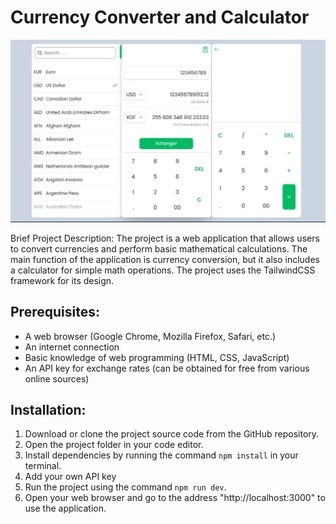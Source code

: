 # Currency Converter and Calculator

![Design preview for Curencies Conversion Calculator](img/Preview-photo-app.jpg)

Brief Project Description: The project is a web application that allows users to convert currencies and perform basic mathematical calculations. The main function of the application is currency conversion, but it also includes a calculator for simple math operations. The project uses the TailwindCSS framework for its design.

## Prerequisites:

- A web browser (Google Chrome, Mozilla Firefox, Safari, etc.)
- An internet connection
- Basic knowledge of web programming (HTML, CSS, JavaScript)
- An API key for exchange rates (can be obtained for free from various online sources)

## Installation:

1. Download or clone the project source code from the GitHub repository.
2. Open the project folder in your code editor.
3. Install dependencies by running the command `npm install` in your terminal.
4. Add your own API key
5. Run the project using the command `npm run dev`.
6. Open your web browser and go to the address "http://localhost:3000" to use the application.

